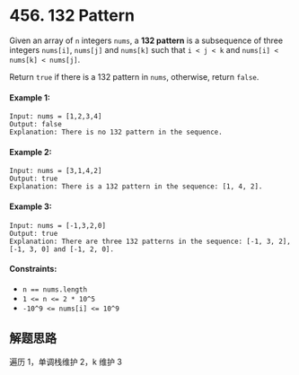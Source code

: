 # 456. 132 Pattern

Given an array of `n` integers `nums`, a **132 pattern** is a subsequence of three integers `nums[i]`, `nums[j]` and `nums[k]` such that `i < j < k` and `nums[i] < nums[k] < nums[j]`.

Return `true` if there is a 132 pattern in `nums`, otherwise, return `false`.

#### Example 1:

```
Input: nums = [1,2,3,4]
Output: false
Explanation: There is no 132 pattern in the sequence.
```

#### Example 2:

```
Input: nums = [3,1,4,2]
Output: true
Explanation: There is a 132 pattern in the sequence: [1, 4, 2].
```

#### Example 3:

```
Input: nums = [-1,3,2,0]
Output: true
Explanation: There are three 132 patterns in the sequence: [-1, 3, 2], [-1, 3, 0] and [-1, 2, 0].
``` 

#### Constraints:

+ `n == nums.length`
+ `1 <= n <= 2 * 10^5`
+ `-10^9 <= nums[i] <= 10^9`

## 解题思路

遍历 1，单调栈维护 2，k 维护 3
